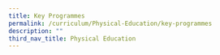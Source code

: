 ```yaml
---
title: Key Programmes
permalink: /curriculum/Physical-Education/key-programmes
description: ""
third_nav_title: Physical Education
---
```

